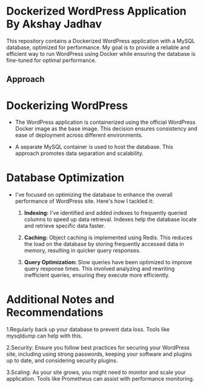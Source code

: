 # Dockerized WordPress Application By Akshay Jadhav

This repository contains a Dockerized WordPress application with a MySQL database, optimized for performance. My goal is to provide a reliable and efficient way to run WordPress using Docker while ensuring the database is fine-tuned for optimal performance.

## Approach

# Dockerizing WordPress

- The WordPress application is containerized using the official WordPress Docker image as the base image. This decision ensures consistency and ease of deployment across different environments.

- A separate MySQL container is used to host the database. This approach promotes data separation and scalability.

# Database Optimization

- I've focused on optimizing the database to enhance the overall performance of WordPress site. Here's how I tackled it:

  1. **Indexing:** I've identified and added indexes to frequently queried columns to speed up data retrieval. Indexes help the database locate and retrieve specific data faster.

  2. **Caching:** Object caching is implemented using Redis. This reduces the load on the database by storing frequently accessed data in memory, resulting in quicker query responses.

  3. **Query Optimization:** Slow queries have been optimized to improve query response times. This involved analyzing and rewriting inefficient queries, ensuring they execute more efficiently.

# Additional Notes and Recommendations

1.Regularly back up your database to prevent data loss. Tools like mysqldump can help with this.

2.Security: Ensure you follow best practices for securing your WordPress site, including using strong passwords, keeping your software and plugins up to date, and considering security plugins.

3.Scaling: As your site grows, you might need to monitor and scale your application. Tools like Prometheus can assist with performance monitoring.
